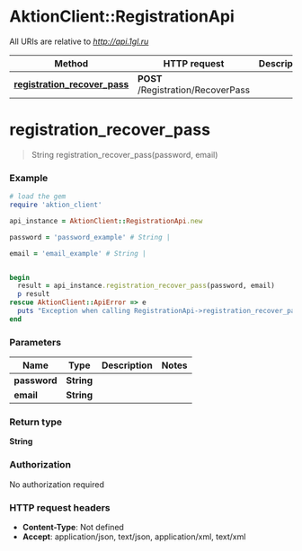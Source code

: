 # AktionClient::RegistrationApi

All URIs are relative to *http://api.1gl.ru*

Method | HTTP request | Description
------------- | ------------- | -------------
[**registration_recover_pass**](RegistrationApi.md#registration_recover_pass) | **POST** /Registration/RecoverPass | 


# **registration_recover_pass**
> String registration_recover_pass(password, email)



### Example
```ruby
# load the gem
require 'aktion_client'

api_instance = AktionClient::RegistrationApi.new

password = 'password_example' # String | 

email = 'email_example' # String | 


begin
  result = api_instance.registration_recover_pass(password, email)
  p result
rescue AktionClient::ApiError => e
  puts "Exception when calling RegistrationApi->registration_recover_pass: #{e}"
end
```

### Parameters

Name | Type | Description  | Notes
------------- | ------------- | ------------- | -------------
 **password** | **String**|  | 
 **email** | **String**|  | 

### Return type

**String**

### Authorization

No authorization required

### HTTP request headers

 - **Content-Type**: Not defined
 - **Accept**: application/json, text/json, application/xml, text/xml



